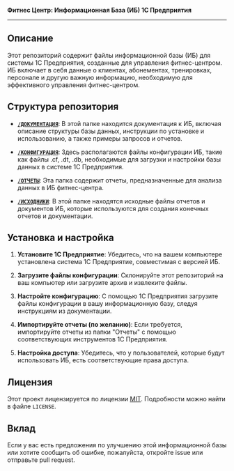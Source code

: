**Фитнес Центр: Информационная База (ИБ) 1С Предприятия**

---

## Описание

Этот репозиторий содержит файлы информационной базы (ИБ) для системы 1С Предприятия, созданные для управления фитнес-центром. ИБ включает в себя данные о клиентах, абонементах, тренировках, персонале и другую важную информацию, необходимую для эффективного управления фитнес-центром.

## Структура репозитория

- [**`/ДОКУМЕНТАЦИЯ`**](Документация/): В этой папке находится документация к ИБ, включая описание структуры базы данных, инструкции по установке и использованию, а также примеры запросов и отчетов.

- [**`/КОНФИГУРАЦИЯ`**](Конфигурация/): Здесь располагаются файлы конфигурации ИБ, такие как файлы .cf, .dt, .db, необходимые для загрузки и настройки базы данных в системе 1С Предприятия.

- [**`/ОТЧЕТЫ`**](Отчеты/): Эта папка содержит отчеты, предназначенные для анализа данных в ИБ фитнес-центра.

- [**`/ИСХОДНИКИ`**](Исходники/): В этой папке находятся исходные файлы отчетов и документов ИБ, которые используются для создания конечных отчетов и документации.

## Установка и настройка

1. **Установите 1С Предприятие**: Убедитесь, что на вашем компьютере установлена система 1С Предприятие, совместимая с версией ИБ.

2. **Загрузите файлы конфигурации**: Склонируйте этот репозиторий на ваш компьютер или загрузите архив и извлеките файлы.

3. **Настройте конфигурацию**: С помощью 1С Предприятия загрузите файлы конфигурации в вашу информационную базу, следуя инструкциям из документации.

4. **Импортируйте отчеты (по желанию)**: Если требуется, импортируйте отчеты из папки "Отчеты" с помощью соответствующих инструментов 1С Предприятия.

5. **Настройка доступа**: Убедитесь, что у пользователей, которые будут использовать ИБ, есть соответствующие права доступа.

## Лицензия

Этот проект лицензируется по лицензии [MIT](LICENSE). Подробности можно найти в файле `LICENSE`.

## Вклад

Если у вас есть предложения по улучшению этой информационной базы или хотите сообщить об ошибке, пожалуйста, откройте issue или отправьте pull request.
